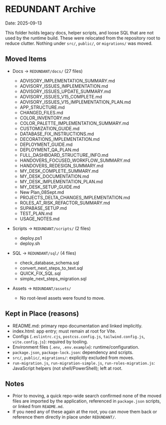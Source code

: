 # REDUNDANT Archive

Date: 2025-09-13

This folder holds legacy docs, helper scripts, and loose SQL that are not used by the runtime build. These were relocated from the repository root to reduce clutter. Nothing under `src/`, `public/`, or `migrations/` was moved.

## Moved Items

- Docs → `REDUNDANT/docs/` (27 files)
  - ADVISORY_IMPLEMENTATION_SUMMARY.md
  - ADVISORY_ISSUES_IMPLEMENTATION.md
  - ADVISORY_ISSUES_UPDATE_SUMMARY.md
  - ADVISORY_ISSUES_V15_COMPLETE.md
  - ADVISORY_ISSUES_V15_IMPLEMENTATION_PLAN.md
  - APP_STRUCTURE.md
  - CHANGED_FILES.md
  - COLOR_INVENTORY.md
  - COLOR_PALETTE_IMPLEMENTATION_SUMMARY.md
  - CUSTOMIZATION_GUIDE.md
  - DATABASE_FIX_INSTRUCTIONS.md
  - DECORATIONS_IMPLEMENTATION.md
  - DEPLOYMENT_GUIDE.md
  - DEPLOYMENT_QA_PLAN.md
  - FULL_DASHBOARD_STRUCTURE_INFO.md
  - HANDOVERS_FOCUSED_WORKFLOW_SUMMARY.md
  - HANDOVERS_REDESIGN_SUMMARY.md
  - MY_DESK_COMPLETE_SUMMARY.md
  - MY_DESK_DOCUMENTATION.md
  - MY_DESK_IMPLEMENTATION_PLAN.md
  - MY_DESK_SETUP_GUIDE.md
  - New Plan_08Sept.md
  - PROJECTS_DELTA_CHANGES_IMPLEMENTATION.md
  - ROLES_AT_RISK_REFACTOR_SUMMARY.md
  - SUPABASE_SETUP.md
  - TEST_PLAN.md
  - USAGE_NOTES.md

- Scripts → `REDUNDANT/scripts/` (2 files)
  - deploy.ps1
  - deploy.sh

- SQL → `REDUNDANT/sql/` (4 files)
  - check_database_schema.sql
  - convert_next_steps_to_text.sql
  - QUICK_FIX_SQL.sql
  - simple_next_steps_migration.sql

- Assets → `REDUNDANT/assets/`
  - No root-level assets were found to move.

## Kept in Place (reasons)

- README.md: primary repo documentation and linked implicitly.
- index.html: app entry; must remain at root for Vite.
- Configs (`.eslintrc.cjs`, `postcss.config.js`, `tailwind.config.js`, `vite.config.js`): required by tooling.
- Environment files (`.env`, `.env.example`): runtime/configuration.
- `package.json`, `package-lock.json`: dependency and scripts.
- `src/`, `public/`, `migrations/`: explicitly excluded from moves.
- `run-migration.js`, `run-migration-simple.js`, `run-roles-migration.js`: JavaScript helpers (not shell/PowerShell); left at root.

## Notes

- Prior to moving, a quick repo-wide search confirmed none of the moved files are imported by the application, referenced in `package.json` scripts, or linked from `README.md`.
- If you need any of these again at the root, you can move them back or reference them directly in place under `REDUNDANT/`.
